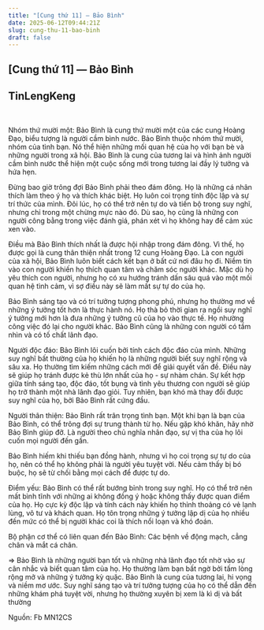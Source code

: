 ```yaml
---
title: "[Cung thứ 11] — Bảo Bình"
date: 2025-06-12T09:44:21Z
slug: cung-thu-11-bao-binh
draft: false
---
```


## [Cung thứ 11] — Bảo Bình

## TinLengKeng

​
 
 Nhóm thứ mười một:
 Bảo Bình là cung thứ mười một  của các cung Hoàng Đạo, biểu tượng là người cầm bình nước. Bảo Bình  thuộc nhóm thứ mười, nhóm của tình bạn. Nó thể hiện những mối quan hệ  của họ với bạn bè và những người trong xã hội. Bảo Bình là cung của  tương lai và hình ảnh người cầm bình nước thể hiện một cuộc sống mới  trong tương lai đầy lý tưởng và hứa hẹn.
 
 Đừng bao giờ trông đợi  Bảo Bình phải theo đám đông. Họ là những cá nhân thích làm theo ý họ và  thích khác biệt. Họ luôn coi trọng tính độc lập và sự trí thức của  mình. Đôi lúc, họ có thể trở nên tự do và tiến bộ trong suy nghĩ, nhưng  chỉ trong một chừng mực nào đó. Dù sao, họ cũng là những con người công  bằng trong việc đánh giá, phán xét vì họ không hay để cảm xúc xen vào.
 
 Điều mà Bảo Bình thích nhất là được hội nhập trong đám đông. Vì thế, họ  được gọi là cung thân thiện nhất trong 12 cung Hoàng Đạo. Là con người  của xã hội, Bảo Bình luôn biết cách kết bạn ở bất cứ nơi đâu họ đi. Niềm  tin vào con người khiến họ thích quan tâm và chăm sóc người khác. Mặc  dù họ yêu thích con người, nhưng họ có xu hướng tránh dấn sâu quá vào  một mối quan hệ tình cảm, vì sợ điều này sẽ làm mất sự tự do của họ.
 
 Bảo Bình sáng tạo và có trí tưởng tượng phong phú, nhưng họ thường mơ  về những ý tưởng tốt hơn là thực hành nó. Họ thà bỏ thời gian ra ngồi  suy nghĩ ý tưởng mới hơn là đưa những ý tưởng cũ của họ vào thực tế. Họ  nhường công việc đó lại cho người khác. Bảo Bình cũng là những con người  có tầm nhìn và có tố chất lãnh đạo.
 
 Người độc đáo:
 Bảo  Bình lôi cuốn bởi tính cách độc đáo của mình. Những suy nghĩ bất thường  của họ khiến họ là những người biết suy nghĩ rộng và sâu xa. Họ thường  tìm kiếm những cách mới để giải quyết vấn đề. Điều này sẽ giúp họ tránh  được kẻ thù lớn nhất của họ - sự nhàm chán. Sự kết hợp giữa tính sáng  tạo, độc đáo, tốt bụng và tình yêu thương con người sẽ giúp họ trở thành  một nhà lãnh đạo giỏi. Tuy nhiên, bạn khó mà thay đổi được suy nghĩ của  họ, bởi Bảo Bình rất cứng đầu.
 
 Người thân thiện:
 Bảo Bình  rất trân trọng tình bạn. Một khi bạn là bạn của Bảo Bình, có thể trông  đợi sự trung thành từ họ. Nếu gặp khó khăn, hãy nhờ Bảo Bình giúp đỡ. Là  người theo chủ nghĩa nhân đạo, sự vị tha của họ lôi cuốn mọi người đến  gần.
 
 Bảo Bình hiếm khi thiếu bạn đồng hành, nhưng vì họ coi  trọng sự tự do của họ, nên có thể họ không phải là người yêu tuyệt vời.  Nếu cảm thấy bị bó buộc, họ sẽ từ chối bằng mọi cách để được tự do.
 
 Điểm yếu:
 Bảo Bình có thể rất bướng bỉnh trong suy nghĩ. Họ có thể trở nên mất  bình tĩnh với những ai không đồng ý hoặc không thấy được quan điểm của  họ. Họ cực kỳ độc lập và tính cách này khiến họ thỉnh thoảng có vẻ lạnh  lùng, vô tư và khách quan. Họ tôn trọng những ý tưởng lập dị của họ  nhiều đến mức có thể bị người khác coi là thích nổi loạn và khó đoán.
 
 Bộ phận cơ thể có liên quan đến Bảo Bình:
 Các bệnh về động mạch, cẳng chân và mắt cá chân.
 
 => Bảo Bình là những người bạn tốt và những nhà lãnh đạo tốt nhờ vào  sự cân nhắc và biết quan tâm của họ. Họ thường làm bạn bất ngờ bởi tấm  lòng rộng mở và những ý tưởng kỳ quặc. Bảo Bình là cung của tương lai,  hi vọng và niềm mơ ước. Suy nghĩ sáng tạo và trí tưởng tượng của họ có  thể dẫn đến những khám phá tuyệt vời, nhưng họ thường xuyên bị xem là kì  dị và bất thường





Nguồn: Fb MN12CS